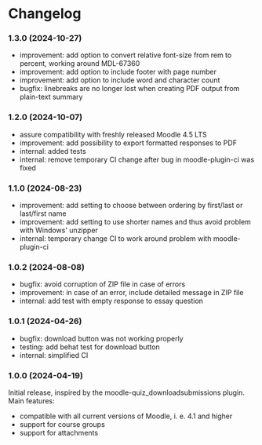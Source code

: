 # Changelog

### 1.3.0 (2024-10-27)

- improvement: add option to convert relative font-size from rem to percent, working around MDL-67360
- improvement: add option to include footer with page number
- improvement: add option to include word and character count
- bugfix: linebreaks are no longer lost when creating PDF output from plain-text summary

### 1.2.0 (2024-10-07)

- assure compatibility with freshly released Moodle 4.5 LTS
- improvement: add possibility to export formatted responses to PDF
- internal: added tests
- internal: remove temporary CI change after bug in moodle-plugin-ci was fixed

### 1.1.0 (2024-08-23)

- improvement: add setting to choose between ordering by first/last or last/first name
- improvement: add setting to use shorter names and thus avoid problem with Windows' unzipper
- internal: temporary change CI to work around problem with moodle-plugin-ci

### 1.0.2 (2024-08-08)

- bugfix: avoid corruption of ZIP file in case of errors
- improvement: in case of an error, include detailed message in ZIP file
- internal: add test with empty response to essay question

### 1.0.1 (2024-04-26)

- bugfix: download button was not working properly
- testing: add behat test for download button
- internal: simplified CI

### 1.0.0 (2024-04-19)

Initial release, inspired by the moodle-quiz_downloadsubmissions plugin. Main features:

- compatible with all current versions of Moodle, i. e. 4.1 and higher
- support for course groups
- support for attachments
